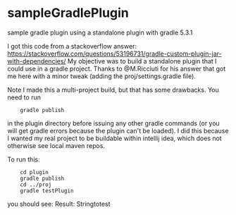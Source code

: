 # sampleGradlePlugin
sample gradle plugin using a standalone plugin with gradle 5.3.1

I got this code from a stackoverflow answer:
    https://stackoverflow.com/questions/53196731/gradle-custom-plugin-jar-with-dependencies/
My objective was to build a standalone plugin that I could use
in a gradle project.  Thanks to @M.Ricciuti for his answer that got me here with a minor tweak
(adding the proj/settings.gradle file).

Note I made this a multi-project build, but that has some drawbacks.  You need to run
```
    gradle publish
```
in the plugin directory before issuing any other gradle commands (or you will get gradle
errors because the plugin can't be loaded).  I did this because I wanted my real project
to be buildable within intellij idea, which does not otherwise see local maven repos.

To run this:
```
    cd plugin
    gradle publish
    cd ../proj
    gradle testPlugin
```
you should see:
    Result: Stringtotest
